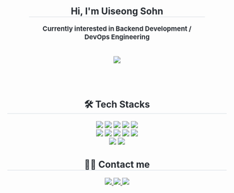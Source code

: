 <div style="margin: 0 auto; padding: 10%; text-align: center;" align= "center"> 
    <h2 style="border-bottom: 1px solid #d8dee4; color: #282d33;"> Hi, I'm Uiseong Sohn </h2>
    <p style="font-weight: 700; font-size: 15px; text-align: center; color: #282d33;"> Currently interested in Backend Development / DevOps Engineering </p>
    <a href="https://velog.io/@gabalja/posts" style="display: inline-block; margin-top: 20px;"> <img src="https://img.shields.io/badge/Velog-20C997?style=for-the-badge&logo=Velog&logoColor=white&link=https://velog.io/@gabalja/posts"> </a>
</div>
<div align= "center">
    <h2 style="border-bottom: 1px solid #d8dee4; color: #282d33;"> 🛠️ Tech Stacks </h2> 
    <div style="margin: 0 auto; text-align: center;" align= "center"> <img src="https://img.shields.io/badge/Amazon S3-569A31?style=for-the-badge&logo=Amazon S3&logoColor=white">
          <img src="https://img.shields.io/badge/Amazon AWS-232F3E?style=for-the-badge&logo=Amazon AWS&logoColor=white">
          <img src="https://img.shields.io/badge/Docker-2496ED?style=for-the-badge&logo=Docker&logoColor=white">
          <img src="https://img.shields.io/badge/Jenkins-D24939?style=for-the-badge&logo=Jenkins&logoColor=white">
          <img src="https://img.shields.io/badge/Linux-FCC624?style=for-the-badge&logo=Linux&logoColor=white">
          <br/><img src="https://img.shields.io/badge/MariaDB-003545?style=for-the-badge&logo=MariaDB&logoColor=white">
          <img src="https://img.shields.io/badge/MongoDB-47A248?style=for-the-badge&logo=MongoDB&logoColor=white">
          <img src="https://img.shields.io/badge/MySQL-4479A1?style=for-the-badge&logo=MySQL&logoColor=white">
          <img src="https://img.shields.io/badge/Java-007396?style=for-the-badge&logo=Java&logoColor=white">
          <img src="https://img.shields.io/badge/Spring Boot-6DB33F?style=for-the-badge&logo=Spring Boot&logoColor=white">
          <br/><img src="https://img.shields.io/badge/Github-181717?style=for-the-badge&logo=Github&logoColor=white">
          <img src="https://img.shields.io/badge/Notion-000000?style=for-the-badge&logo=Notion&logoColor=white">
    </div>
</div>
<div align= "center">
    <h2 style="border-bottom: 1px solid #d8dee4; color: #282d33;"> 🧑‍💻 Contact me </h2> 
    <div align= "center"> 
        <a href=mailto:gabgitalja2166@gmail.com> <img src="https://img.shields.io/badge/Gmail-EA4335?style=for-the-badge&logo=Gmail&logoColor=white&link=mailto:gabgitalja2166@gmail.com"> </a> 
        <a href=https://velog.io/@gabalja/posts> <img src="https://img.shields.io/badge/Velog-20C997?style=for-the-badge&logo=Velog&logoColor=white&link=https://velog.io/@gabalja/posts"> </a>
        <a href=> <img src="https://img.shields.io/badge/Notion-000000?style=for-the-badge&logo=Notion&logoColor=white&link=https://velog.io/@gabalja/posts"> </a>
    </div>  <br> 
    <div align= "center">  </div> 
</div>
